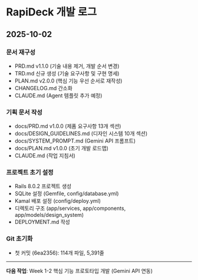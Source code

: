 # RapiDeck 개발 로그

## 2025-10-02

### 문서 재구성
- PRD.md v1.1.0 (기술 내용 제거, 개발 순서 변경)
- TRD.md 신규 생성 (기술 요구사항 및 구현 명세)
- PLAN.md v2.0.0 (핵심 기능 우선 순서로 재작성)
- CHANGELOG.md 간소화
- CLAUDE.md (Agent 템플릿 추가 예정)

### 기획 문서 작성
- docs/PRD.md v1.0.0 (제품 요구사항 13개 섹션)
- docs/DESIGN_GUIDELINES.md (디자인 시스템 10개 섹션)
- docs/SYSTEM_PROMPT.md (Gemini API 프롬프트)
- docs/PLAN.md v1.0.0 (초기 개발 로드맵)
- CLAUDE.md (작업 지침서)

### 프로젝트 초기 설정
- Rails 8.0.2 프로젝트 생성
- SQLite 설정 (Gemfile, config/database.yml)
- Kamal 배포 설정 (config/deploy.yml)
- 디렉토리 구조 (app/services, app/components, app/models/design_system)
- DEPLOYMENT.md 작성

### Git 초기화
- 첫 커밋 (6ea2356): 114개 파일, 5,391줄

---

**다음 작업**: Week 1-2 핵심 기능 프로토타입 개발 (Gemini API 연동)
